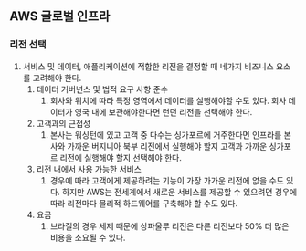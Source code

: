 ## AWS 글로벌 인프라

### 리전 선택
1. 서비스 및 데이터, 애플리케이션에 적합한 리전을 결정할 때 네가지 비즈니스 요소를 고려해야 한다.
	1. 데이터 거버넌스 및 법적 요구 사항 준수
		1. 회사와 위치에 따라 특정 영역에서 데이터를 실행해야할 수도 있다. 회사 데이터가 영국 내에 보관해야한다면 런던 리전을 선택해야 한다.
	2. 고객과의 근접성
		1. 본사는 워싱턴에 있고 고객 중 다수는 싱가포르에 거주한다면 인프라를 본사와 가까운 버지니아 북부 리전에서 실행해야 할지 고객과 가까운 싱가포르 리전에 실행해야 할지 선택해야 한다.
	3. 리전 내에서 사용 가능한 서비스
		1. 경우에 따라 고객에게 제공하려는 기능이 가장 가가운 리전에 없을 수도 있다. 하지만 AWS는 전세계에서 새로운 서비스를 제공할 수 있으려면 경우에 따라 리전마다 물리적 하드웨어를 구축해야 할 수도 있다.
	4. 요금
		1. 브라질의 경우 세제 때문에 상파울루 리전은 다른 리전보다 50% 더 많은 비용을 소요될 수 있다.